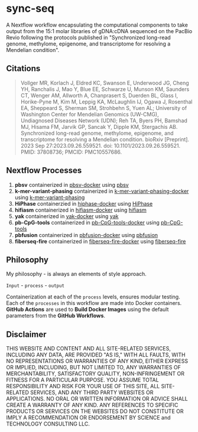 # sync-seq
A Nextflow workflow encapsulating the computational components to take output from the 15:1 molar libraries of gDNA:cDNA sequenced on the PacBio Revio following the protocols published in "Synchronized long-read genome, methylome, epigenome, and transcriptome for resolving a Mendelian condition".

## Citations

>Vollger MR, Korlach J, Eldred KC, Swanson E, Underwood JG, Cheng YH, Ranchalis J, Mao Y, Blue EE, Schwarze U, Munson KM, Saunders CT, Wenger AM, Allworth A, Chanprasert S, Duerden BL, Glass I, Horike-Pyne M, Kim M, Leppig KA, McLaughlin IJ, Ogawa J, Rosenthal EA, Sheppeard S, Sherman SM, Strohbehn S, Yuen AL; University of Washington Center for Mendelian Genomics (UW-CMG), Undiagnosed Diseases Network (UDN); Reh TA, Byers PH, Bamshad MJ, Hisama FM, Jarvik GP, Sancak Y, Dipple KM, Stergachis AB. Synchronized long-read genome, methylome, epigenome, and transcriptome for resolving a Mendelian condition. bioRxiv [Preprint]. 2023 Sep 27:2023.09.26.559521. doi: 10.1101/2023.09.26.559521. PMID: 37808736; PMCID: PMC10557686.

## Nextflow Processes

1. **pbsv** containerized in [pbsv-docker](https://github.com/adeslatt/pbsv-docker) using [pbsv](https://github.com/PacificBiosciences/pbsv)
2. **k-mer-variant-phasing** containerized in [k-mer-variant-phasing-docker](https://github.com/adeslatt/k-mer-variant-phasing-docker) using [k-mer-variant-phasing](https://github.com/mrvollger/k-mer-variant-phasing)
3. **HiPhase** containerzied in [hiphase-docker](https://github.com/adeslatt/hiphase-docker) using [HiPhase](https://github.com/PacificBiosciences/HiPhase)
4. **hifiasm** containerized in [hifiasm-docker](https://github.com/adeslatt/hifiasm-docker) using [hifiasm](https://github.com/chhylp123/hifiasm)
5. **yak** containerized in [yak-docker](https://github.com/adeslatt/yak-docker) using [yak](https://github.com/lh3/yak)
6. **pb-CpG-tools** containerized in [pb-CpG-tools-docker](https://github.com/adeslatt/pb-cpg-tools-docker) using [pb-CpG-tools](https://github.com/PacificBiosciences/pb-CpG-tools)
7. **pbfusion** containerized in [pbfusion-docker](https://github.com/adeslatt/pbfusion-docker) using [pbfusion](https://github.com/PacificBiosciences/pbfusion)
8. **fiberseq-fire** containerized in [fiberseq-fire-docker](https://github.com/adeslatt/fiberseq-fire-docker) using [fiberseq-fire](https://github.com/fiberseq/fiberseq-fire)


## Philosophy

My philosophy - is always an elements of style approach.  

`Input` - `process` - `output`

Containerization at each of the `process` levels, ensures modular testing.  Each of the `processes` in this workflow are made into Docker containers.  **GitHub Actions** are used to **Build Docker Images** using the default parameters from the **GitHub Workflows**.

## Disclaimer

THIS WEBSITE AND CONTENT AND ALL SITE-RELATED SERVICES, INCLUDING ANY DATA, ARE PROVIDED "AS IS," WITH ALL FAULTS, WITH NO REPRESENTATIONS OR WARRANTIES OF ANY KIND, EITHER EXPRESS OR IMPLIED, INCLUDING, BUT NOT LIMITED TO, ANY WARRANTIES OF MERCHANTABILITY, SATISFACTORY QUALITY, NON-INFRINGEMENT OR FITNESS FOR A PARTICULAR PURPOSE. YOU ASSUME TOTAL RESPONSIBILITY AND RISK FOR YOUR USE OF THIS SITE, ALL SITE-RELATED SERVICES, AND ANY THIRD PARTY WEBSITES OR APPLICATIONS. NO ORAL OR WRITTEN INFORMATION OR ADVICE SHALL CREATE A WARRANTY OF ANY KIND. ANY REFERENCES TO SPECIFIC PRODUCTS OR SERVICES ON THE WEBSITES DO NOT CONSTITUTE OR IMPLY A RECOMMENDATION OR ENDORSEMENT BY SCIENCE and TECHNOLOGY CONSULTING LLC.
